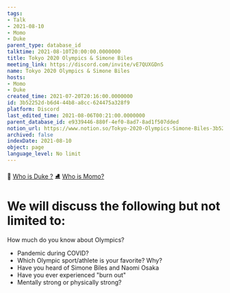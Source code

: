 ```yaml
---
tags:
- Talk
- 2021-08-10
- Momo
- Duke
parent_type: database_id
talktime: 2021-08-10T20:00:00.0000000
title: Tokyo 2020 Olympics & Simone Biles
meeting_link: https://discord.com/invite/vE7QUXGDnS
name: Tokyo 2020 Olympics & Simone Biles
hosts:
- Momo
- Duke
created_time: 2021-07-20T20:16:00.0000000
id: 3b52252d-b6d4-44b8-a8cc-624475a328f9
platform: Discord
last_edited_time: 2021-08-06T00:21:00.0000000
parent_database_id: e9339446-880f-4ef0-8ad7-8ad1f507dded
notion_url: https://www.notion.so/Tokyo-2020-Olympics-Simone-Biles-3b52252db6d444b8a8cc624475a328f9
archived: false
indexDate: 2021-08-10
object: page
language_level: No limit
---
```



👑   [Who is Duke ?](/e0958ccc596f4efea798c99507f0f16e) 
⛸️  [Who is Momo?](/23f0f26c7f1547c0b08477c0c6f1f461) 

# We will discuss the following but not limited to:
How much do you know about Olympics?
   - Pandemic during COVID?
   - Which Olympic sport/athlete is your favorite? Why?
   - Have you heard of Simone Biles and Naomi Osaka
   - Have you ever experienced "burn out"
   - Mentally strong or physically strong?




